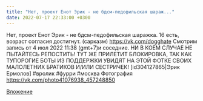 ```yaml
---
title: "Нет, проект Енот Эрик - не бдсм-педофильская шараж..."
date: 2022-07-17 22:33:00 +0300
---
```


Нет, проект Енот Эрик - не бдсм-педофильская шаражка.
16 есть, возраст согласия достигнут. (сарказм)
https://vk.com/dogghate
Смотрим запись от 4 июл 2022 11:38 (gmt+7)и соседние.
НИ В КОЕМ СЛУЧАЕ НЕ ПЫТАЙТЕСЬ РЕПОСТИТЬ! ТУТ ЖЕ ПРИЛЕТИТ БЛОКИРОВКА, ТАК КАК ТУПОРОГИЕ БОТЫ ИЗ ПОДДЕРЖКИ УВИДЯТ НА ЭТОЙ ФОТКЕ СВОИХ МАЛОЛЕТНИХ БРАТИКОВ И/ИЛИ СЕСТРИЧЕК!
[id304127865|Эрик Ермолов]
#вролик #фурри #москва
Фотография
https://vk.com/photo41076938_457248850

[Вложение](https://vk.com/photo41076938_457248850)
